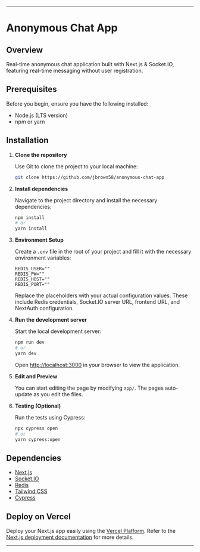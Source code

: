 ---

# Anonymous Chat App

## Overview

Real-time anonymous chat application built with Next.js & Socket.IO, featuring real-time messaging without user registration.

## Prerequisites

Before you begin, ensure you have the following installed:
- Node.js (LTS version)
- npm or yarn

## Installation

1. **Clone the repository**

   Use Git to clone the project to your local machine:

   ```bash
   git clone https://github.com/jbrown58/anonymous-chat-app
   ```

2. **Install dependencies**

   Navigate to the project directory and install the necessary dependencies:

   ```bash
   npm install
   # or
   yarn install
   ```

3. **Environment Setup**

   Create a `.env` file in the root of your project and fill it with the necessary environment variables:

   ```plaintext
   REDIS_USER=""
   REDIS_PW=""
   REDIS_HOST=""
   REDIS_PORT=""
   ```

   Replace the placeholders with your actual configuration values. These include Redis credentials, Socket.IO server URL, frontend URL, and NextAuth configuration.

4. **Run the development server**

   Start the local development server:

   ```bash
   npm run dev
   # or
   yarn dev
   ```

   Open [http://localhost:3000](http://localhost:3000) in your browser to view the application.

5. **Edit and Preview**

   You can start editing the page by modifying `app/`. The pages auto-update as you edit the files.

6. **Testing (Optional)**

   Run the tests using Cypress:

   ```bash
   npx cypress open
   # or
   yarn cypress:open
   ```

## Dependencies

- [Next.js](https://nextjs.org/)
- [Socket.IO](https://socket.io/)
- [Redis](https://redis.io/)
- [Tailwind CSS](https://tailwindcss.com/)
- [Cypress](https://www.cypress.io/)

## Deploy on Vercel

Deploy your Next.js app easily using the [Vercel Platform](https://vercel.com/new). Refer to the [Next.js deployment documentation](https://nextjs.org/docs/deployment) for more details.

---